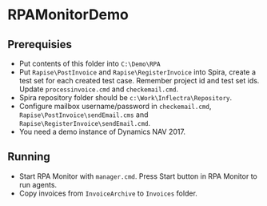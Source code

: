 # RPAMonitorDemo



## Prerequisies

- Put contents of this folder into `C:\Demo\RPA`
- Put `Rapise\PostInvoice` and `Rapise\RegisterInvoice` into Spira, create a test set for each created test case. Remember project id and test set ids. Update `processinvoice.cmd` and `checkemail.cmd`.
- Spira repository folder should be `c:\Work\Inflectra\Repository`.
- Configure mailbox username/password in `checkemail.cmd`, `Rapise\PostInvoice\sendEmail.cms`
 and `Rapise\RegisterInvoice\sendEmail.cmd`.
- You need a demo instance of Dynamics NAV 2017.
 
## Running

- Start RPA Monitor with `manager.cmd`. Press Start button in RPA Monitor to run agents.
- Copy invoices from `InvoiceArchive` to `Invoices` folder.


